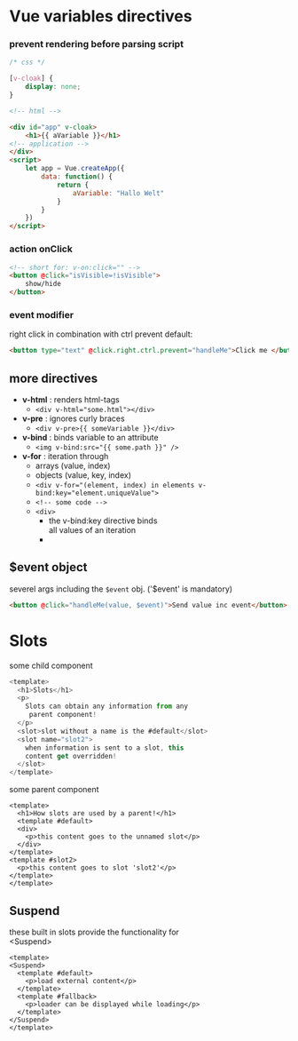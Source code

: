 # Vue variables directives

### prevent rendering before parsing script
```css
/* css */

[v-cloak] {
    display: none;
}
```
```html
<!-- html -->

<div id="app" v-cloak>
    <h1>{{ aVariable }}</h1>
<!-- application -->
</div>
<script>
    let app = Vue.createApp({
        data: function() {
            return {
                aVariable: "Hallo Welt"
            }
        }
    })
</script>
```
### action onClick

```html
<!-- short for: v-on:click="" -->
<button @click="isVisible=!isVisible">
    show/hide
</button>
```
### event modifier

right click in combination with ctrl prevent default:
```html
<button type="text" @click.right.ctrl.prevent="handleMe">Click me </button>
```
## more directives
- **v-html** : renders html-tags 
  - `<div v-html="some.html"></div>`
- **v-pre** : ignores curly braces
  - `<div v-pre>{{ someVariable }}</div>`
- **v-bind** : binds variable to an attribute
  - `<img v-bind:src="{{ some.path }}" />`
- **v-for** : iteration through 
  - arrays (value, index) 
  - objects (value, key, index)
  - `<div v-for="(element, index) in elements v-bind:key="element.uniqueValue">`
  - `<!-- some code -->`
  - `<div>`
    - the v-bind:key directive binds   
      all values of an iteration
    - 
## $event object
severel args including the `$event` obj. ('$event' is mandatory)
```html
<button @click="handleMe(value, $event)">Send value inc event</button>
```
# Slots

some child component
```js
<template>
  <h1>Slots</h1>
  <p>
    Slots can obtain any information from any  
     parent component!
  </p>
  <slot>slot without a name is the #default</slot>
  <slot name="slot2">
    when information is sent to a slot, this
    content get overridden!
  </slot>
</template>
```

some parent component
```angular2html
<template>
  <h1>How slots are used by a parent!</h1>
  <template #default>
  <div>
    <p>this content goes to the unnamed slot</p>
  </div>
</template>
<template #slot2>
  <p>this content goes to slot 'slot2'</p>     
</template>
</template>
```
## Suspend

these built in slots provide the functionality for  
&lt;Suspend&gt;
```angular2html
<template>
<Suspend>
  <template #default>
    <p>load external content</p>
  </template>
  <template #fallback>
    <p>loader can be displayed while loading</p>
  </template>
</Suspend>
</template>
```
